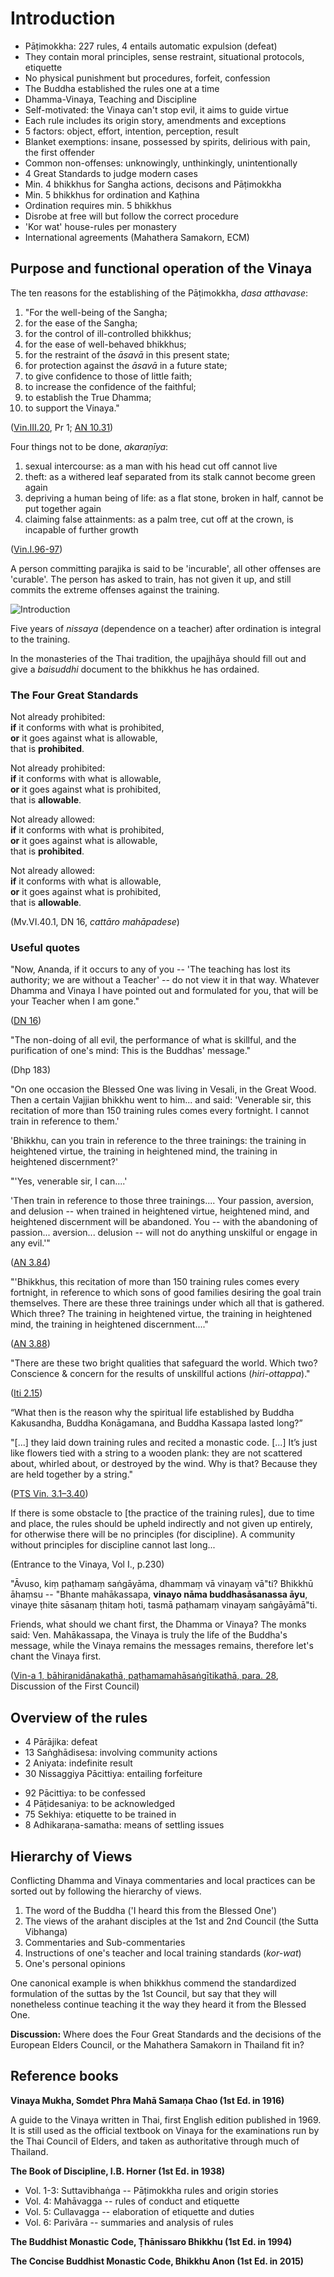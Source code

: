 # Introduction

-   Pāṭimokkha: 227 rules, 4 entails automatic expulsion (defeat)
-   They contain moral principles, sense restraint, situational
    protocols, etiquette
-   No physical punishment but procedures, forfeit, confession
-   The Buddha established the rules one at a time
-   Dhamma-Vinaya, Teaching and Discipline
-   Self-motivated: the Vinaya can't stop evil, it aims to guide virtue
-   Each rule includes its origin story, amendments and exceptions
-   5 factors: object, effort, intention, perception, result
-   Blanket exemptions: insane, possessed by spirits, delirious with
    pain, the first offender
-   Common non-offenses: unknowingly, unthinkingly, unintentionally
-   4 Great Standards to judge modern cases
-   Min. 4 bhikkhus for Sangha actions, decisons and Pāṭimokkha
-   Min. 5 bhikkhus for ordination and Kaṭhina
-   Ordination requires min. 5 bhikkhus
-   Disrobe at free will but follow the correct procedure
-   'Kor wat' house-rules per monastery
-   International agreements (Mahathera Samakorn, ECM)

## Purpose and functional operation of the Vinaya

<!-- latex
\begin{multicols}{2}
-->

The ten reasons for the establishing of the Pāṭimokkha, *dasa atthavase*:

1.  "For the well-being of the Sangha;
2.  for the ease of the Sangha;
3.  for the control of ill-controlled bhikkhus;
4.  for the ease of well-behaved bhikkhus;
5.  for the restraint of the *āsavā* in this present state;
6.  for protection against the *āsavā* in a future state;
7.  to give confidence to those of little faith;
8.  to increase the confidence of the faithful;
9.  to establish the True Dhamma;
10. to support the Vinaya."

([Vin.III.20](https://suttacentral.net/pli-tv-bu-vb-pj1/en/brahmali), Pr 1; [AN 10.31](https://suttacentral.net/an10.31/en/bodhi))

<!-- latex
\columnbreak
-->

Four things not to be done, *akaraṇīya*:

1.  sexual intercourse: as a man with his head cut off cannot live
2.  theft: as a withered leaf separated from its stalk cannot become
    green again
3.  depriving a human being of life: as a flat stone, broken in half,
    cannot be put together again
4.  claiming false attainments: as a palm tree, cut off at the crown, is
    incapable of further growth

([Vin.I.96-97](https://suttacentral.net/pli-tv-kd1/en/horner-brahmali))

A person committing parajika is said to be 'incurable', all other offenses are
'curable'. The person has asked to train, has not given it up, and still commits
the extreme offenses against the training.

<!-- latex
\end{multicols}
\par
\clearpage
-->

![Introduction](./includes/mindmaps/introduction.png)

Five years of *nissaya* (dependence on a teacher) after ordination is
integral to the training.

In the monasteries of the Thai tradition, the upajjhāya should fill out and give
a *baisuddhi* document to the bhikkhus he has ordained.

### The Four Great Standards

<!-- latex
\enlargethispage*{\baselineskip}
\begin{multicols}{2}
-->

Not already prohibited:\
**if** it conforms with what is prohibited,\
**or** it goes against what is allowable,\
that is **prohibited**.

Not already prohibited:\
**if** it conforms with what is allowable,\
**or** it goes against what is prohibited,\
that is **allowable**.

<!-- latex
\columnbreak
-->

Not already allowed:\
**if** it conforms with what is prohibited,\
**or** it goes against what is allowable,\
that is **prohibited**.

Not already allowed:\
**if** it conforms with what is allowable,\
**or** it goes against what is prohibited,\
that is **allowable**.

<!-- latex
\end{multicols}
-->

(Mv.VI.40.1, DN 16, *cattāro mahāpadese*)

<!-- latex
\clearpage
-->

### Useful quotes

"Now, Ananda, if it occurs to any of you -- 'The teaching has lost its
authority; we are without a Teacher' -- do not view it in that way. Whatever
Dhamma and Vinaya I have pointed out and formulated for you, that will be your
Teacher when I am gone."

([DN 16](https://suttacentral.net/dn16/en/sujato))

"The non-doing of all evil, the performance of what is skillful, and the
purification of one's mind: This is the Buddhas' message."

(Dhp 183)

"On one occasion the Blessed One was living in Vesali, in the Great
Wood. Then a certain Vajjian bhikkhu went to him... and said: 'Venerable
sir, this recitation of more than 150 training rules comes every
fortnight. I cannot train in reference to them.'

'Bhikkhu, can you train in reference to the three trainings: the training in
heightened virtue, the training in heightened mind, the training in heightened
discernment?'

"'Yes, venerable sir, I can....'

'Then train in reference to those three trainings.... Your passion,
aversion, and delusion -- when trained in heightened virtue, heightened
mind, and heightened discernment will be abandoned. You -- with the
abandoning of passion... aversion... delusion -- will not do anything
unskilful or engage in any evil.'"

([AN 3.84](https://suttacentral.net/an3.84/en/sujato))

"'Bhikkhus, this recitation of more than 150 training rules comes every
fortnight, in reference to which sons of good families desiring the goal
train themselves. There are these three trainings under which all that
is gathered. Which three? The training in heightened virtue, the
training in heightened mind, the training in heightened discernment...."

([AN 3.88](https://suttacentral.net/an3.88/en/sujato))

"There are these two bright qualities that safeguard the world. Which two?
Conscience & concern for the results of unskillful actions (*hiri-ottappa*)."

([Iti 2.15](https://www.accesstoinsight.org/tipitaka/kn/iti/iti.2.028-049.than.html#iti-042))

“What then is the reason why the spiritual life established by Buddha
Kakusandha, Buddha Konāgamana, and Buddha Kassapa lasted long?”

"[...] they laid down training rules and recited a monastic code. [...] It’s just
like flowers tied with a string to a wooden plank: they are not scattered about,
whirled about, or destroyed by the wind. Why is that? Because they are held
together by a string."

([PTS Vin. 3.1–3.40](https://suttacentral.net/pli-tv-bu-vb-pj1/en/brahmali))

If there is some obstacle to [the practice of the training rules], due to time
and place, the rules should be upheld indirectly and not given up entirely, for
otherwise there will be no principles (for discipline). A community without
principles for discipline cannot last long...

(Entrance to the Vinaya, Vol I., p.230)

<!-- latex
\clearpage
-->

"Āvuso, kiṃ paṭhamaṃ saṅgāyāma, dhammaṃ vā vinayaṃ vā"ti? Bhikkhū āhaṃsu --
"Bhante mahākassapa, **vinayo nāma buddhasāsanassa āyu**, vinaye ṭhite sāsanaṃ
ṭhitaṃ hoti, tasmā paṭhamaṃ vinayaṃ saṅgāyāmā"ti.

Friends, what should we chant first, the Dhamma or Vinaya? The monks said: Ven.
Mahākassapa, the Vinaya is truly the life of the Buddha's message, while the
Vinaya remains the messages remains, therefore let's chant the Vinaya first.

([Vin-a 1, bāhiranidānakathā, paṭhamamahāsaṅgītikathā, para. 28](https://www.digitalpalireader.online/_dprhtml/index.html?loc=v.0.1.0.0.1.0.a&query=vinayo%20n%C4%81ma%20buddhas%C4%81sanassa%20%C4%81yu&para=28), Discussion of the First Council)

## Overview of the rules

<!-- latex
\begin{multicols}{2}
-->

- 4 Pārājika: defeat
- 13 Saṅghādisesa: involving community actions
- 2 Aniyata: indefinite result
- 30 Nissaggiya Pācittiya: entailing forfeiture

<!-- latex
\columnbreak
-->

- 92 Pācittiya: to be confessed
- 4 Pāṭidesaniya: to be acknowledged
- 75 Sekhiya: etiquette to be trained in
- 8 Adhikaraṇa-samatha: means of settling issues

<!-- latex
\end{multicols}
-->

## Hierarchy of Views

Conflicting Dhamma and Vinaya commentaries and local practices can be sorted out by following the hierarchy of views.

1. The word of the Buddha ('I heard this from the Blessed One')
2. The views of the arahant disciples at the 1st and 2nd Council (the Sutta Vibhanga)
3. Commentaries and Sub-commentaries
4. Instructions of one's teacher and local training standards (*kor-wat*)
5. One's personal opinions

One canonical example is when bhikkhus commend the standardized formulation of
the suttas by the 1st Council, but say that they will nonetheless continue
teaching it the way they heard it from the Blessed One.

**Discussion:** Where does the Four Great Standards and the decisions of the
European Elders Council, or the Mahathera Samakorn in Thailand fit in?

## Reference books

**Vinaya Mukha, Somdet Phra Mahā Samaṇa Chao (1st Ed. in 1916)**

A guide to the Vinaya written in Thai, first English edition published in 1969.
It is still used as the official textbook on Vinaya for the examinations run by
the Thai Council of Elders, and taken as authoritative through much of Thailand.

**The Book of Discipline, I.B. Horner (1st Ed. in 1938)**

- Vol. 1-3: Suttavibhaṅga -- Pāṭimokkha rules and origin stories
- Vol. 4: Mahāvagga -- rules of conduct and etiquette
- Vol. 5: Cullavagga -- elaboration of etiquette and duties
- Vol. 6: Parivāra -- summaries and analysis of rules

<!-- latex
\enlargethispage*{\baselineskip}
-->

**The Buddhist Monastic Code, Ṭhānissaro Bhikkhu (1st Ed. in 1994)**

**The Concise Buddhist Monastic Code, Bhikkhu Anon (1st Ed. in 2015)**


